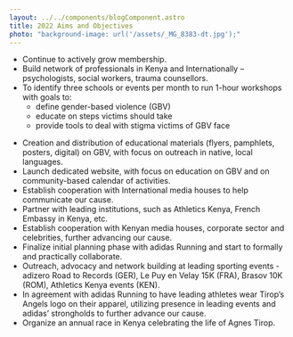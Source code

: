 ```yaml
---
layout: ../../components/blogComponent.astro
title: 2022 Aims and Objectives
photo: "background-image: url('/assets/_MG_8383-dt.jpg');"
---
```


* Continue to actively grow membership.
* Build network of professionals in Kenya and Internationally – psychologists, social workers, trauma counsellors.
* To identify three schools or events per month to run 1-hour workshops with goals to:
    - define gender-based violence (GBV)
    - educate on steps victims should take
    - provide tools to deal with stigma victims of GBV face
- Creation and distribution of educational materials (flyers, pamphlets, posters, digital) on GBV, with focus on outreach in native, local languages.
- Launch dedicated website, with focus on education on GBV and on community-based calendar of activities.
- Establish cooperation with International media houses to help communicate our cause.
- Partner with leading institutions, such as Athletics Kenya, French Embassy in Kenya, etc.
- Establish cooperation with Kenyan media houses, corporate sector and celebrities, further advancing our cause.
- Finalize initial planning phase with adidas Running and start to formally and practically collaborate.
- Outreach, advocacy and network building at leading sporting events - adizero Road to Records (GER), Le Puy en Velay 15K (FRA), Brasov 10K (ROM), Athletics Kenya events (KEN).
- In agreement with adidas Running to have leading athletes wear Tirop’s Angels logo on their apparel, utilizing presence in leading events and adidas’ strongholds to further advance our cause.
- Organize an annual race in Kenya celebrating the life of Agnes Tirop.